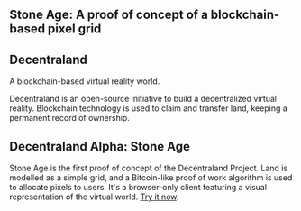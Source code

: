 ## Stone Age: A proof of concept of a blockchain-based pixel grid

## Decentraland
A blockchain-based virtual reality world.

Decentraland is an open-source initiative to build a decentralized virtual reality. 
Blockchain technology is used to claim and transfer land, keeping a permanent record of ownership.

## Decentraland Alpha: Stone Age
Stone Age is the first proof of concept of the Decentraland Project. Land is modelled as a simple grid, and a Bitcoin-like proof of work algorithm is used to allocate pixels to users. It's a browser-only client featuring a visual representation of the virtual world. <a href="">Try it now</a>.</p>
